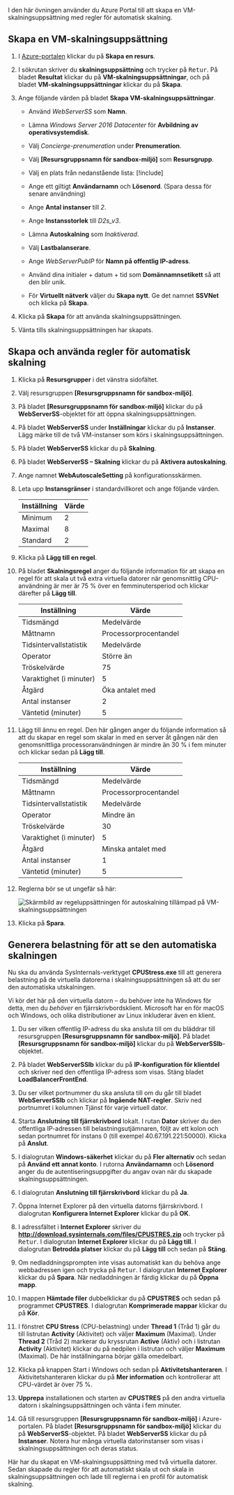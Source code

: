 I den här övningen använder du Azure Portal till att skapa en VM-skalningsuppsättning med regler för automatisk skalning.

## <a name="create-a-virtual-machine-scale-set"></a>Skapa en VM-skalningsuppsättning

1. I [Azure-portalen](https://portal.azure.com/learn.docs.microsoft.com?azure-portal=true) klickar du på **Skapa en resurs**.

1. I sökrutan skriver du **skalningsuppsättning** och trycker på <kbd>Retur</kbd>. På bladet **Resultat** klickar du på **VM-skalningsuppsättningar**, och på bladet **VM-skalningsuppsättningar** klickar du på **Skapa**.

1. Ange följande värden på bladet **Skapa VM-skalningsuppsättningar**.
    - Använd _WebServerSS_ som **Namn**.
    - Lämna _Windows Server 2016 Datacenter_ för **Avbildning av operativsystemdisk**.
    - Välj _Concierge-prenumeration_ under **Prenumeration**.
    - Välj **<rgn>[Resursgruppsnamn för sandbox-miljö]</rgn>** som **Resursgrupp**.
    - Välj en plats från nedanstående lista:   [!include[](../../../includes/azure-sandbox-regions-note-friendly.md)]

    - Ange ett giltigt **Användarnamn** och **Lösenord**. (Spara dessa för senare användning)
    - Ange **Antal instanser** till _2_.
    - Ange **Instansstorlek** till _D2s_v3_.
    - Lämna **Autoskalning** som _Inaktiverad_.
    - Välj **Lastbalanserare**.
    - Ange _WebServerPubIP_ för **Namn på offentlig IP-adress**.
    - Använd dina initialer + datum + tid som **Domännamnsetikett** så att den blir unik.
    - För **Virtuellt nätverk** väljer du **Skapa nytt**. Ge det namnet **SSVNet** och klicka på **Skapa**.

1. Klicka på **Skapa** för att använda skalningsuppsättningen.

1. Vänta tills skalningsuppsättningen har skapats.

## <a name="create-and-apply-autoscale-rules"></a>Skapa och använda regler för automatisk skalning

1. Klicka på **Resursgrupper** i det vänstra sidofältet.

1. Välj resursgruppen **<rgn>[Resursgruppsnamn för sandbox-miljö]</rgn>**.

1. På bladet **<rgn>[Resursgruppsnamn för sandbox-miljö]</rgn>** klickar du på **WebServerSS**-objektet för att öppna skalningsuppsättningen.

1. På bladet **WebServerSS** under **Inställningar** klickar du på **Instanser**. Lägg märke till de två VM-instanser som körs i skalningsuppsättningen.

1. På bladet **WebServerSS** klickar du på **Skalning**.

1. På bladet **WebServerSS – Skalning** klickar du på **Aktivera autoskalning**.

1. Ange namnet **WebAutoscaleSetting** på konfigurationsskärmen.

1. Leta upp **Instansgränser** i standardvillkoret och ange följande värden.

    |Inställning|Värde|
    |---|---|
    |Minimum|2|
    |Maximal|8|
    |Standard|2|

1. Klicka på **Lägg till en regel**.

1. På bladet **Skalningsregel** anger du följande information för att skapa en regel för att skala ut två extra virtuella datorer när genomsnittlig CPU-användning är mer är 75 % över en femminutersperiod och klickar därefter på **Lägg till**.

    |Inställning|Värde|
    |---|---|
    |Tidsmängd|Medelvärde|
    |Måttnamn|Processorprocentandel|
    |Tidsintervallstatistik|Medelvärde|
    |Operator|Större än|
    |Tröskelvärde|75|
    |Varaktighet (i minuter)|5|
    |Åtgärd|Öka antalet med|
    |Antal instanser|2|
    |Väntetid (minuter)|5|

1. Lägg till ännu en regel. Den här gången anger du följande information så att du skapar en regel som skalar in med en server åt gången när den genomsnittliga processoranvändningen är mindre än 30 % i fem minuter och klickar sedan på **Lägg till**.

    |Inställning|Värde|
    |---|---|
    |Tidsmängd|Medelvärde|
    |Måttnamn|Processorprocentandel|
    |Tidsintervallstatistik|Medelvärde|
    |Operator|Mindre än|
    |Tröskelvärde|30|
    |Varaktighet (i minuter)|5|
    |Åtgärd|Minska antalet med|
    |Antal instanser|1|
    |Väntetid (minuter)|5|

1. Reglerna bör se ut ungefär så här:

    ![Skärmbild av regeluppsättningen för autoskalning tillämpad på VM-skalningsuppsättningen](../media/5-scale-rules.png)

1. Klicka på **Spara**.

## <a name="generate-load-to-demonstrate-autoscaling"></a>Generera belastning för att se den automatiska skalningen

Nu ska du använda SysInternals-verktyget **CPUStress.exe** till att generera belastning på de virtuella datorerna i skalningsuppsättningen så att du ser den automatiska utskalningen.

Vi kör det här på den virtuella datorn – du behöver inte ha Windows för detta, men du _behöver_ en fjärrskrivbordsklient. Microsoft har en för macOS och Windows, och olika distributioner av Linux inkluderar även en klient.

1. Du ser vilken offentlig IP-adress du ska ansluta till om du bläddrar till resursgruppen **<rgn>[Resursgruppsnamn för sandbox-miljö]</rgn>**. På bladet **<rgn>[Resursgruppsnamn för sandbox-miljö]</rgn>** klickar du på **WebServerSSlb**-objektet.

1. På bladet **WebServerSSlb** klickar du på **IP-konfiguration för klientdel** och skriver ned den offentliga IP-adress som visas. Stäng bladet **LoadBalancerFrontEnd**.

1. Du ser vilket portnummer du ska ansluta till om du går till bladet **WebServerSSlb** och klickar på **Ingående NAT-regler**. Skriv ned portnumret i kolumnen Tjänst för varje virtuell dator.

1. Starta **Anslutning till fjärrskrivbord** lokalt. I rutan **Dator** skriver du den offentliga IP-adressen till belastningsutjämnaren, följt av ett kolon och sedan portnumret för instans 0 (till exempel 40.67.191.221:50000). Klicka på **Anslut**.

1. I dialogrutan **Windows-säkerhet** klickar du på **Fler alternativ** och sedan på **Använd ett annat konto**. I rutorna **Användarnamn** och **Lösenord** anger du de autentiseringsuppgifter du angav ovan när du skapade skalningsuppsättningen.

1. I dialogrutan **Anslutning till fjärrskrivbord** klickar du på **Ja**.

1. Öppna Internet Explorer på den virtuella datorns fjärrskrivbord. I dialogrutan **Konfigurera Internet Explorer** klickar du på **OK**.

1. I adressfältet i **Internet Explorer** skriver du **http://download.sysinternals.com/files/CPUSTRES.zip** och trycker på <kbd>Retur</kbd>. I dialogrutan **Internet Explorer** klickar du på **Lägg till**. I dialogrutan **Betrodda platser** klickar du på **Lägg till** och sedan på **Stäng**.

1. Om nedladdningsprompten inte visas automatiskt kan du behöva ange webbadressen igen och trycka på <kbd>Retur</kbd>. I dialogrutan **Internet Explorer** klickar du på **Spara**. När nedladdningen är färdig klickar du på **Öppna mapp**.

1. I mappen **Hämtade filer** dubbelklickar du på **CPUSTRES** och sedan på programmet **CPUSTRES**. I dialogrutan **Komprimerade mappar** klickar du på **Kör**.

1. I fönstret **CPU Stress** (CPU-belastning) under **Thread 1** (Tråd 1) går du till listrutan **Activity** (Aktivitet) och väljer **Maximum** (Maximal). Under **Thread 2** (Tråd 2) markerar du kryssrutan **Active** (Aktiv) och i listrutan **Activity** (Aktivitet) klickar du på nedpilen i listrutan och väljer **Maximum** (Maximal). De här inställningarna börjar gälla omedelbart.

1. Klicka på knappen Start i Windows och sedan på **Aktivitetshanteraren**. I Aktivitetshanteraren klickar du på **Mer information** och kontrollerar att CPU-värdet är över 75 %.

1. **Upprepa** installationen och starten av **CPUSTRES** på den andra virtuella datorn i skalningsuppsättningen och vänta i fem minuter.

1. Gå till resursgruppen **<rgn>[Resursgruppsnamn för sandbox-miljö]</rgn>** i Azure-portalen. På bladet **<rgn>[Resursgruppsnamn för sandbox-miljö]</rgn>** klickar du på **WebServerSS**-objektet. På bladet **WebServerSS** klickar du på **Instanser**. Notera hur många virtuella datorinstanser som visas i skalningsuppsättningen och deras status.

Här har du skapat en VM-skalningsuppsättning med två virtuella datorer. Sedan skapade du regler för att automatiskt skala ut och skala in skalningsuppsättningen och lade till reglerna i en profil för automatisk skalning.
